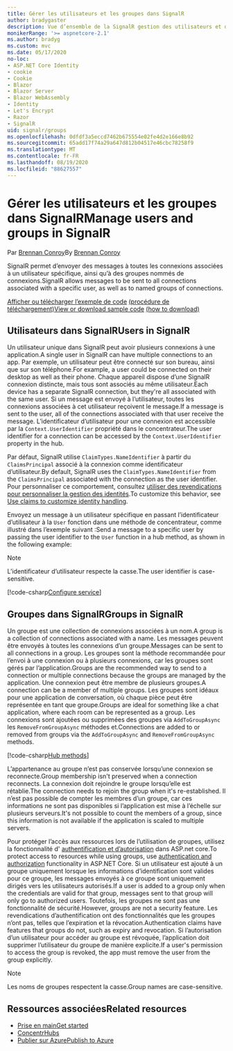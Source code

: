 ```yaml
---
title: Gérer les utilisateurs et les groupes dans SignalR
author: bradygaster
description: Vue d’ensemble de la SignalR gestion des utilisateurs et des groupes ASP.net core.
monikerRange: '>= aspnetcore-2.1'
ms.author: bradyg
ms.custom: mvc
ms.date: 05/17/2020
no-loc:
- ASP.NET Core Identity
- cookie
- Cookie
- Blazor
- Blazor Server
- Blazor WebAssembly
- Identity
- Let's Encrypt
- Razor
- SignalR
uid: signalr/groups
ms.openlocfilehash: 0dfdf3a5eccd7462b675554e02fe4d2e166e8b92
ms.sourcegitcommit: 65add17f74a29a647d812b04517e46cbc78258f9
ms.translationtype: MT
ms.contentlocale: fr-FR
ms.lasthandoff: 08/19/2020
ms.locfileid: "88627557"
---
```

# <a name="manage-users-and-groups-in-no-locsignalr"></a><span data-ttu-id="b6007-103">Gérer les utilisateurs et les groupes dans SignalR</span><span class="sxs-lookup"><span data-stu-id="b6007-103">Manage users and groups in SignalR</span></span>

<span data-ttu-id="b6007-104">Par [Brennan Conroy](https://github.com/BrennanConroy)</span><span class="sxs-lookup"><span data-stu-id="b6007-104">By [Brennan Conroy](https://github.com/BrennanConroy)</span></span>

<span data-ttu-id="b6007-105">SignalR permet d’envoyer des messages à toutes les connexions associées à un utilisateur spécifique, ainsi qu’à des groupes nommés de connexions.</span><span class="sxs-lookup"><span data-stu-id="b6007-105">SignalR allows messages to be sent to all connections associated with a specific user, as well as to named groups of connections.</span></span>

<span data-ttu-id="b6007-106">[Afficher ou télécharger l’exemple de code](https://github.com/dotnet/AspNetCore.Docs/tree/master/aspnetcore/signalr/groups/sample/) [(procédure de téléchargement)](xref:index#how-to-download-a-sample)</span><span class="sxs-lookup"><span data-stu-id="b6007-106">[View or download sample code](https://github.com/dotnet/AspNetCore.Docs/tree/master/aspnetcore/signalr/groups/sample/) [(how to download)](xref:index#how-to-download-a-sample)</span></span>

## <a name="users-in-no-locsignalr"></a><span data-ttu-id="b6007-107">Utilisateurs dans SignalR</span><span class="sxs-lookup"><span data-stu-id="b6007-107">Users in SignalR</span></span>

<span data-ttu-id="b6007-108">Un utilisateur unique dans SignalR peut avoir plusieurs connexions à une application.</span><span class="sxs-lookup"><span data-stu-id="b6007-108">A single user in SignalR can have multiple connections to an app.</span></span> <span data-ttu-id="b6007-109">Par exemple, un utilisateur peut être connecté sur son bureau, ainsi que sur son téléphone.</span><span class="sxs-lookup"><span data-stu-id="b6007-109">For example, a user could be connected on their desktop as well as their phone.</span></span> <span data-ttu-id="b6007-110">Chaque appareil dispose d’une SignalR connexion distincte, mais tous sont associés au même utilisateur.</span><span class="sxs-lookup"><span data-stu-id="b6007-110">Each device has a separate SignalR connection, but they're all associated with the same user.</span></span> <span data-ttu-id="b6007-111">Si un message est envoyé à l’utilisateur, toutes les connexions associées à cet utilisateur reçoivent le message.</span><span class="sxs-lookup"><span data-stu-id="b6007-111">If a message is sent to the user, all of the connections associated with that user receive the message.</span></span> <span data-ttu-id="b6007-112">L’identificateur d’utilisateur pour une connexion est accessible par la `Context.UserIdentifier` propriété dans le concentrateur.</span><span class="sxs-lookup"><span data-stu-id="b6007-112">The user identifier for a connection can be accessed by the `Context.UserIdentifier` property in the hub.</span></span>

<span data-ttu-id="b6007-113">Par défaut, SignalR utilise `ClaimTypes.NameIdentifier` à partir du `ClaimsPrincipal` associé à la connexion comme identificateur d’utilisateur.</span><span class="sxs-lookup"><span data-stu-id="b6007-113">By default, SignalR uses the `ClaimTypes.NameIdentifier` from the `ClaimsPrincipal` associated with the connection as the user identifier.</span></span> <span data-ttu-id="b6007-114">Pour personnaliser ce comportement, consultez [utiliser des revendications pour personnaliser la gestion des identités](xref:signalr/authn-and-authz#use-claims-to-customize-identity-handling).</span><span class="sxs-lookup"><span data-stu-id="b6007-114">To customize this behavior, see [Use claims to customize identity handling](xref:signalr/authn-and-authz#use-claims-to-customize-identity-handling).</span></span>

<span data-ttu-id="b6007-115">Envoyez un message à un utilisateur spécifique en passant l’identificateur d’utilisateur à la `User` fonction dans une méthode de concentrateur, comme illustré dans l’exemple suivant :</span><span class="sxs-lookup"><span data-stu-id="b6007-115">Send a message to a specific user by passing the user identifier to the `User` function in a hub method, as shown in the following example:</span></span>

> [!NOTE]
> <span data-ttu-id="b6007-116">L’identificateur d’utilisateur respecte la casse.</span><span class="sxs-lookup"><span data-stu-id="b6007-116">The user identifier is case-sensitive.</span></span>

[!code-csharp[Configure service](groups/sample/Hubs/ChatHub.cs?range=29-32)]

## <a name="groups-in-no-locsignalr"></a><span data-ttu-id="b6007-117">Groupes dans SignalR</span><span class="sxs-lookup"><span data-stu-id="b6007-117">Groups in SignalR</span></span>

<span data-ttu-id="b6007-118">Un groupe est une collection de connexions associées à un nom.</span><span class="sxs-lookup"><span data-stu-id="b6007-118">A group is a collection of connections associated with a name.</span></span> <span data-ttu-id="b6007-119">Les messages peuvent être envoyés à toutes les connexions d’un groupe.</span><span class="sxs-lookup"><span data-stu-id="b6007-119">Messages can be sent to all connections in a group.</span></span> <span data-ttu-id="b6007-120">Les groupes sont la méthode recommandée pour l’envoi à une connexion ou à plusieurs connexions, car les groupes sont gérés par l’application.</span><span class="sxs-lookup"><span data-stu-id="b6007-120">Groups are the recommended way to send to a connection or multiple connections because the groups are managed by the application.</span></span> <span data-ttu-id="b6007-121">Une connexion peut être membre de plusieurs groupes.</span><span class="sxs-lookup"><span data-stu-id="b6007-121">A connection can be a member of multiple groups.</span></span> <span data-ttu-id="b6007-122">Les groupes sont idéaux pour une application de conversation, où chaque pièce peut être représentée en tant que groupe.</span><span class="sxs-lookup"><span data-stu-id="b6007-122">Groups are ideal for something like a chat application, where each room can be represented as a group.</span></span> <span data-ttu-id="b6007-123">Les connexions sont ajoutées ou supprimées des groupes via `AddToGroupAsync` les `RemoveFromGroupAsync` méthodes et.</span><span class="sxs-lookup"><span data-stu-id="b6007-123">Connections are added to or removed from groups via the `AddToGroupAsync` and `RemoveFromGroupAsync` methods.</span></span>

[!code-csharp[Hub methods](groups/sample/Hubs/ChatHub.cs?range=15-27)]

<span data-ttu-id="b6007-124">L’appartenance au groupe n’est pas conservée lorsqu’une connexion se reconnecte.</span><span class="sxs-lookup"><span data-stu-id="b6007-124">Group membership isn't preserved when a connection reconnects.</span></span> <span data-ttu-id="b6007-125">La connexion doit rejoindre le groupe lorsqu’elle est rétablie.</span><span class="sxs-lookup"><span data-stu-id="b6007-125">The connection needs to rejoin the group when it's re-established.</span></span> <span data-ttu-id="b6007-126">Il n’est pas possible de compter les membres d’un groupe, car ces informations ne sont pas disponibles si l’application est mise à l’échelle sur plusieurs serveurs.</span><span class="sxs-lookup"><span data-stu-id="b6007-126">It's not possible to count the members of a group, since this information is not available if the application is scaled to multiple servers.</span></span>

<span data-ttu-id="b6007-127">Pour protéger l’accès aux ressources lors de l’utilisation de groupes, utilisez la fonctionnalité d' [authentification et d’autorisation](xref:signalr/authn-and-authz) dans ASP.net core.</span><span class="sxs-lookup"><span data-stu-id="b6007-127">To protect access to resources while using groups, use [authentication and authorization](xref:signalr/authn-and-authz) functionality in ASP.NET Core.</span></span> <span data-ttu-id="b6007-128">Si un utilisateur est ajouté à un groupe uniquement lorsque les informations d’identification sont valides pour ce groupe, les messages envoyés à ce groupe sont uniquement dirigés vers les utilisateurs autorisés.</span><span class="sxs-lookup"><span data-stu-id="b6007-128">If a user is added to a group only when the credentials are valid for that group, messages sent to that group will only go to authorized users.</span></span> <span data-ttu-id="b6007-129">Toutefois, les groupes ne sont pas une fonctionnalité de sécurité.</span><span class="sxs-lookup"><span data-stu-id="b6007-129">However, groups are not a security feature.</span></span> <span data-ttu-id="b6007-130">Les revendications d’authentification ont des fonctionnalités que les groupes n’ont pas, telles que l’expiration et la révocation.</span><span class="sxs-lookup"><span data-stu-id="b6007-130">Authentication claims have features that groups do not, such as expiry and revocation.</span></span> <span data-ttu-id="b6007-131">Si l’autorisation d’un utilisateur pour accéder au groupe est révoquée, l’application doit supprimer l’utilisateur du groupe de manière explicite.</span><span class="sxs-lookup"><span data-stu-id="b6007-131">If a user's permission to access the group is revoked, the app must remove the user from the group explicitly.</span></span>

> [!NOTE]
> <span data-ttu-id="b6007-132">Les noms de groupes respectent la casse.</span><span class="sxs-lookup"><span data-stu-id="b6007-132">Group names are case-sensitive.</span></span>

## <a name="related-resources"></a><span data-ttu-id="b6007-133">Ressources associées</span><span class="sxs-lookup"><span data-stu-id="b6007-133">Related resources</span></span>

* [<span data-ttu-id="b6007-134">Prise en main</span><span class="sxs-lookup"><span data-stu-id="b6007-134">Get started</span></span>](xref:tutorials/signalr)
* [<span data-ttu-id="b6007-135">Concentr</span><span class="sxs-lookup"><span data-stu-id="b6007-135">Hubs</span></span>](xref:signalr/hubs)
* [<span data-ttu-id="b6007-136">Publier sur Azure</span><span class="sxs-lookup"><span data-stu-id="b6007-136">Publish to Azure</span></span>](xref:signalr/publish-to-azure-web-app)
